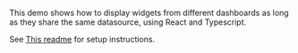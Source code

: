 This demo shows how to display widgets from different dashboards as long as they share the same datasource, using React and Typescript.

See [This readme](../readme.md) for setup instructions.
